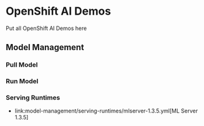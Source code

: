# OpenShift AI Demos
Put all OpenShift AI Demos here

## Model Management

### Pull Model

### Run Model

### Serving Runtimes

* link:model-management/serving-runtimes/mlserver-1.3.5.yml[ML Server 1.3.5]
